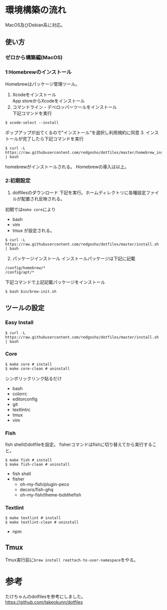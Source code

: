 # 環境構築の流れ
MacOS及びDebian系に対応。

## 使い方
### ゼロから構築編(MacOS)
### 1:Homebrewのインストール
Homebrewはパッケージ管理ツール。
1. Xcodeをインストール  
App storeからXcodeをインストール
2. コマンドライン・デベロッパーツールをインストール  
下記コマンドを実行
```
$ xcode-select --install
```
ポップアップが出てくるので"インストール"を選択し利用規約に同意
3. インストールが完了したら下記コマンドを実行
```
$ curl -L https://raw.githubusercontent.com/redgosho/dotfiles/master/homebrew_install.sh | bash
```
homebrewがインストールされる。
Homebrewの導入は以上。

### 2:初期設定
1. dotfilesのダウンロード
下記を実行。ホームディレクトリに各種設定ファイルが配置され反映される。

初期では`make core`により
* bash
* vim
* tmux
が設定される。
```
$ curl -L https://raw.githubusercontent.com/redgosho/dotfiles/master/install.sh | bash
```

2. パッケージインストール
インストールパッケージは下記に記載
```
/config/homebrew/*
/config/apt/*
```
下記コマンドで上記記載パッケージをインストール
```
$ bash bin/brew-init.sh
```


## ツールの設定
### Easy Install
```
$ curl -L https://raw.githubusercontent.com/redgosho/dotfiles/master/install.sh | bash
```
### Core
```
$ make core # install
$ make core-clean # uninstall
```
シンボリックリンク貼るだけ
* bash
* colorrc
* editorconfig
* git
* textlintrc
* tmux
* vim

### Fish
fish shellのdotfileを設定。
fisherコマンドはfishに切り替えてから実行すること。
```
$ make fish # install
$ make fish-clean # uninstall
```
* fish shell
* fisher
  - oh-my-fish/plugin-peco
  - decors/fish-ghq
  - oh-my-fish/theme-bobthefish

### Textlint
```
$ make textlint # install
$ make textlint-clean # uninstall
```
* npm

## Tmux
Tmux実行前に`brew install reattach-to-user-namespace`をやる。

# 参考
たけちゃんのdotfilesを参考にしました。
https://github.com/takeokunn/dotfiles 